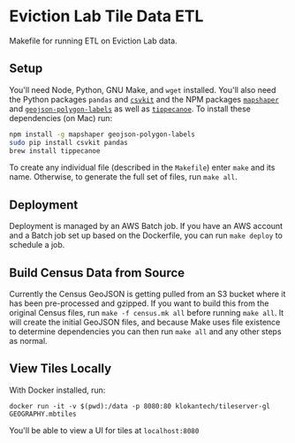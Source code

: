 # Eviction Lab Tile Data ETL

Makefile for running ETL on Eviction Lab data.

## Setup

You'll need Node, Python, GNU Make, and `wget` installed. You'll also need the Python packages `pandas` and [`csvkit`](https://csvkit.readthedocs.io/en/1.0.2/index.html) and the NPM packages [`mapshaper`](https://github.com/mbloch/mapshaper) and [`geojson-polygon-labels`](https://github.com/andrewharvey/geojson-polygon-labels) as well as [`tippecanoe`](https://github.com/mapbox/tippecanoe). To install these dependencies (on Mac) run:

```bash
npm install -g mapshaper geojson-polygon-labels
sudo pip install csvkit pandas
brew install tippecanoe
```

To create any individual file (described in the `Makefile`) enter `make` and its name. Otherwise, to generate the full set of files, run `make all`.

## Deployment

Deployment is managed by an AWS Batch job. If you have an AWS account and a Batch job set up based on the Dockerfile, you can  run `make deploy` to schedule a job.

## Build Census Data from Source

Currently the Census GeoJSON is getting pulled from an S3 bucket where it has been pre-processed and gzipped. If you want to build this from the original Census files, run `make -f census.mk all` before running `make all`. It will create the initial GeoJSON files, and because Make uses file existence to determine dependencies you can then run `make all` and any other steps as normal.

## View Tiles Locally

With Docker installed, run:

`docker run -it -v $(pwd):/data -p 8080:80 klokantech/tileserver-gl GEOGRAPHY.mbtiles`

You'll be able to view a UI for tiles at `localhost:8080`